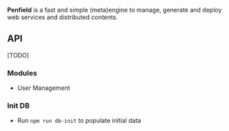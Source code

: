 __Penfield__ is a fast and simple (meta)engine to manage, generate and deploy web services and distributed contents.

## API
[TODO]

### Modules
* User Management

### Init DB
* Run `npm run db-init` to populate initial data